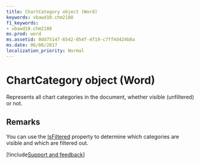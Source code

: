 ```yaml
---
title: ChartCategory object (Word)
keywords: vbawd10.chm2188
f1_keywords:
- vbawd10.chm2188
ms.prod: word
ms.assetid: 0dd75147-6542-054f-4f19-c7ff4d424b8a
ms.date: 06/08/2017
localization_priority: Normal
---
```



# ChartCategory object (Word)

Represents all chart categories in the document, whether visible (unfiltered) or not.


## Remarks

You can use the [IsFiltered](Word.chartcategory.isfiltered.md) property to determine which categories are visible and which are filtered out.


[!include[Support and feedback](~/includes/feedback-boilerplate.md)]